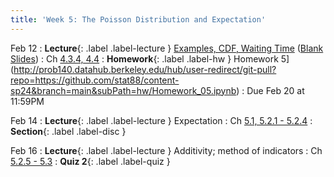 ```yaml
---
title: 'Week 5: The Poisson Distribution and Expectation'
---
```


Feb 12
: **Lecture**{: .label .label-lecture } [Examples, CDF, Waiting Time](/assets/slides/annotated-lec-12.pdf) ([Blank Slides](/assets/slides/lec-12-pre-lec.pdf))
    : Ch [4.3.4, 4.4](http://stat88.org/textbook/content/Chapter_04/03_Exponential_Approximations.html)
: **Homework**{: .label .label-hw } Homework 5](http://prob140.datahub.berkeley.edu/hub/user-redirect/git-pull?repo=https://github.com/stat88/content-sp24&branch=main&subPath=hw/Homework_05.ipynb)
    : Due Feb 20 at 11:59PM

Feb 14
: **Lecture**{: .label .label-lecture } Expectation
    : Ch [5.1, 5.2.1 - 5.2.4](http://stat88.org/textbook/content/Chapter_05/01_Definition.html)
: **Section**{: .label .label-disc }

Feb 16
: **Lecture**{: .label .label-lecture } Additivity; method of indicators
    : Ch [5.2.5 - 5.3](http://stat88.org/textbook/content/Chapter_05/02_Functions_of_Random_Variables.html)
: **Quiz 2**{: .label .label-quiz }
